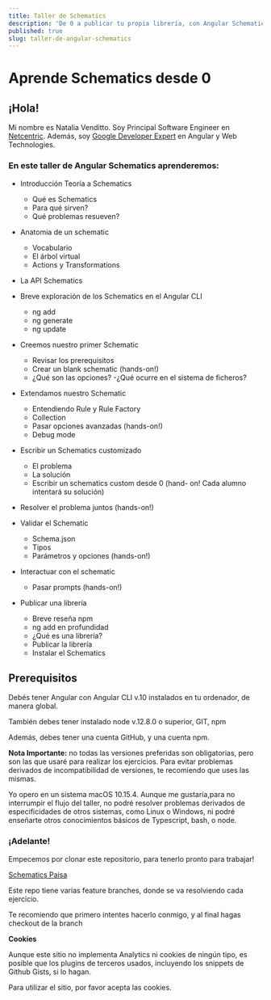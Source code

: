 ```yaml
---
title: Taller de Schematics
description: 'De 0 a publicar tu propia librería, con Angular Schematics'
published: true
slug: taller-de-angular-schematics
---
```


# Aprende Schematics desde 0

## ¡Hola!

Mi nombre es Natalia Venditto. Soy Principal Software Engineer en [Netcentric](https://www.netcentric.biz). Además, soy [Google Developer Expert](https://developers.google.com/community/experts/directory/profile/profile-natalia_venditto) en Angular y Web Technologies.

### En este taller de Angular Schematics aprenderemos:

- Introducción Teoría a Schematics
  - Qué es Schematics
  - Para qué sirven?
  - Qué problemas resueven?

- Anatomia de un schematic
  - Vocabulario
  - El árbol virtual
  - Actions y Transformations

- La API Schematics
- Breve exploración de los Schematics en el Angular CLI
  - ng add
  - ng generate
  - ng update

- Creemos nuestro primer Schematic
  - Revisar los prerequisitos
  - Crear un blank schematic (hands-on!)
  - ¿Qué son las opciones?
  -¿Qué ocurre en el sistema de ficheros?

- Extendamos nuestro Schematic
  - Entendiendo Rule y Rule Factory
  - Collection
  - Pasar opciones avanzadas (hands-on!)
  - Debug mode

- Escribir un Schematics customizado
  - El problema
  - La solución
  - Escribir un schematics custom desde 0 (hand- on! Cada alumno intentará su solución)

- Resolver el problema juntos (hands-on!)

- Validar el Schematic
  - Schema.json
  - Tipos
  - Parámetros y opciones (hands-on!)

- Interactuar con el schematic
  - Pasar prompts (hands-on!)

- Publicar una librería
  - Breve reseña npm
  - ng add en profundidad
  - ¿Qué es una librería?
  - Publicar la librería
  - Instalar el Schematics


## Prerequisitos

Debés tener Angular con Angular CLI v.10  instalados en tu ordenador, de manera global.

También debes tener instalado node v.12.8.0 o superior, GIT, npm 

Además, debes tener una cuenta GitHub, y una cuenta npm. 

**Nota Importante:** no todas las versiones preferidas son obligatorias, pero son las que usaré para realizar los ejercicios. Para evitar problemas derivados de incompatibilidad de versiones, te recomiendo que uses las mismas.

Yo opero en un sistema macOS 10.15.4. Aunque me gustaría,para no interrumpir el flujo del taller, no podré resolver problemas derivados de especificidades de otros sistemas, como Linux o Windows, ni podré enseñarte otros conocimientos básicos de Typescript, bash, o node.

### ¡Adelante!

Empecemos por clonar este repositorio, para tenerlo pronto para trabajar!

[Schematics Paisa](https://github.com/anfibiacreativa/mi-schematic-paisa)

Este repo tiene varias feature branches, donde se va resolviendo cada ejercicio.

Te recomiendo que primero intentes hacerlo conmigo, y al final hagas checkout de la branch

<a name="cookies"><strong>Cookies</strong></a>

Aunque este sitio no implementa Analytics ni cookies de ningún tipo, es posible que los plugins de terceros usados, incluyendo los snippets de Github Gists, si lo hagan.

Para utilizar el sitio, por favor acepta las cookies.